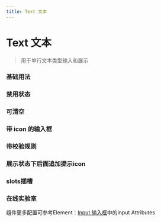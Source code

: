 ```yaml
---
title: Text 文本
---
```

# Text 文本

> 用于单行文本类型输入和展示

### 基础用法

<ClientOnly>
<field-text-demo blockName="textField1" onlineDemo="https://codepen.io/w3cmark/pen/yLBKKao"/>
</ClientOnly>

### 禁用状态

<ClientOnly>
<field-text-demo blockName="textField2" onlineDemo="https://codepen.io/w3cmark/pen/ExYpeLO"/>
</ClientOnly>

### 可清空

<ClientOnly>
<field-text-demo blockName="textField3" onlineDemo="https://codepen.io/w3cmark/pen/ZEzjMqR"/>
</ClientOnly>

### 带 icon 的输入框
<ClientOnly>
<field-text-demo blockName="textField4" onlineDemo="https://codepen.io/w3cmark/pen/BaBPOGp"/>
</ClientOnly>

### 带校验规则

<ClientOnly>
<field-text-demo blockName="textField5" onlineDemo="https://codepen.io/w3cmark/pen/jONpvQa"/>
</ClientOnly>

### 展示状态下后面追加提示icon

<ClientOnly>
<field-text-demo blockName="textField6" onlineDemo="https://codepen.io/w3cmark/pen/yLLyKmW"/>
</ClientOnly>

### slots插槽

<ClientOnly>
<field-text-demo blockName="textField7"/>
</ClientOnly>

### 在线实验室
<ClientOnly>
<ams-config name="text" type="field"/>
</ClientOnly>

组件更多配置可参考Element：[Input 输入框](http://element-cn.eleme.io/#/zh-CN/component/input)中的Input Attributes
